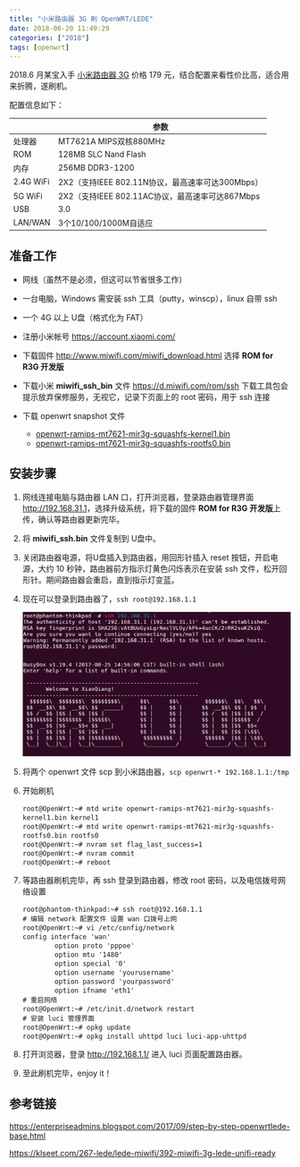 ```yaml
---
title: "小米路由器 3G 刷 OpenWRT/LEDE"
date: 2018-06-20 11:49:29
categories: ["2018"]
tags: [openwrt]
---
```


2018.6 月某宝入手 [小米路由器 3G](https://www.mi.com/miwifi3g/) 价格 179 元，结合配置来看性价比高，适合用来折腾，遂刷机。

配置信息如下：

|           | 参数                                             |
| :-------- | ------------------------------------------------ |
| 处理器    | MT7621A MIPS双核880MHz                           |
| ROM       | 128MB SLC Nand Flash                             |
| 内存      | 256MB DDR3-1200                                  |
| 2.4G WiFi | 2X2（支持IEEE 802.11N协议，最高速率可达300Mbps） |
| 5G WiFi   | 2X2（支持IEEE 802.11AC协议，最高速率可达867Mbps  |
| USB       | 3.0                                              |
| LAN/WAN   | 3个10/100/1000M自适应                            |

## 准备工作

+ 网线（虽然不是必须，但这可以节省很多工作）
+ 一台电脑，Windows 需安装 ssh 工具（putty，winscp），linux 自带 ssh
+ 一个 4G 以上 U盘（格式化为 FAT）
+ 注册小米帐号 <https://account.xiaomi.com/>
+ 下载固件 <http://www.miwifi.com/miwifi_download.html> 选择 **ROM for R3G 开发版**
+ 下载小米 **miwifi_ssh_bin** 文件 <https://d.miwifi.com/rom/ssh> 下载工具包会提示放弃保修服务，无视它，记录下页面上的 root 密码，用于 ssh 连接
+ 下载 openwrt snapshot 文件

    - [openwrt-ramips-mt7621-mir3g-squashfs-kernel1.bin](https://downloads.openwrt.org/snapshots/targets/ramips/mt7621/openwrt-ramips-mt7621-mir3g-squashfs-kernel1.bin)
    - [openwrt-ramips-mt7621-mir3g-squashfs-rootfs0.bin](https://downloads.openwrt.org/snapshots/targets/ramips/mt7621/openwrt-ramips-mt7621-mir3g-squashfs-rootfs0.bin)

## 安装步骤

1. 网线连接电脑与路由器 LAN 口，打开浏览器，登录路由器管理界面 <http://192.168.31.1>，选择升级系统，将下载的固件 **ROM for R3G 开发版**上传，确认等路由器更新完毕。

2. 将 **miwifi_ssh.bin** 文件复制到 U盘中。

3. 关闭路由器电源，将U盘插入到路由器，用回形针插入 reset 按钮，开启电源，大约 10 秒钟，路由器前方指示灯黄色闪烁表示在安装 ssh 文件，松开回形针。期间路由器会重启，直到指示灯变蓝。

4. 现在可以登录到路由器了，`ssh root@192.168.1.1`

    ![ARE U OK](/images/openwrt.png)

5. 将两个 openwrt 文件 scp 到小米路由器，`scp openwrt-* 192.168.1.1:/tmp`

6. 开始刷机

    ```
    root@OpenWrt:~# mtd write openwrt-ramips-mt7621-mir3g-squashfs-kernel1.bin kernel1
    root@OpenWrt:~# mtd write openwrt-ramips-mt7621-mir3g-squashfs-rootfs0.bin rootfs0
    root@OpenWrt:~# nvram set flag_last_success=1
    root@OpenWrt:~# nvram commit
    root@OpenWrt:~# reboot
    ```

7. 等路由器刷机完毕，再 ssh 登录到路由器，修改 root 密码，以及电信拨号网络设置

    ```
    root@phantom-thinkpad:~# ssh root@192.168.1.1
    # 编辑 network 配置文件 设置 wan 口拨号上网
    root@OpenWrt:~# vi /etc/config/network
    config interface 'wan'
            option proto 'pppoe'
            option mtu '1480'
            option special '0'
            option username 'yourusername'
            option password 'yourpassword'
            option ifname 'eth1'
    # 重启网络
    root@OpenWrt:~# /etc/init.d/network restart
    # 安装 luci 管理界面
    root@OpenWrt:~# opkg update
    root@OpenWrt:~# opkg install uhttpd luci luci-app-uhttpd
    ```

8. 打开浏览器，登录 <http://192.168.1.1/> 进入 luci 页面配置路由器。

9. 至此刷机完毕，enjoy it！

## 参考链接

<https://enterpriseadmins.blogspot.com/2017/09/step-by-step-openwrtlede-base.html>

<https://klseet.com/267-lede/lede-miwifi/392-miwifi-3g-lede-unifi-ready>
